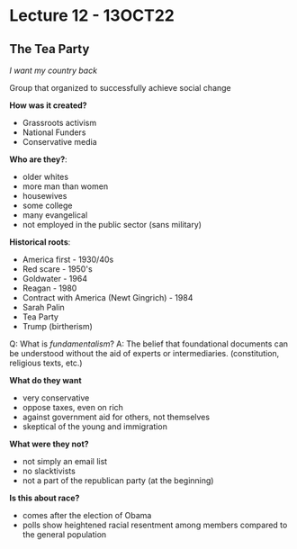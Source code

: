 # Lecture 12 - 13OCT22
## The Tea Party
*I want my country back*

Group that organized to successfully achieve social change

**How was it created?**
- Grassroots activism
- National Funders
- Conservative media

**Who are they?**:
- older whites
- more man than women
- housewives
- some college
- many evangelical
- not employed in the public sector (sans military)

**Historical roots**:
- America first - 1930/40s
- Red scare - 1950's
- Goldwater - 1964
- Reagan - 1980
- Contract with America (Newt Gingrich) - 1984
- Sarah Palin
- Tea Party
- Trump (birtherism)

Q: What is *fundamentalism*?
A: The belief that foundational documents can be understood without the aid of experts or intermediaries. (constitution, religious texts, etc.)

**What do they want**
- very conservative
- oppose taxes, even on rich
- against government aid for others, not themselves
- skeptical of the young and immigration

**What were they not?**
- not simply an email list
- no slacktivists
- not a part of the republican party (at the beginning)

**Is this about race?**
- comes after the election of Obama
- polls show heightened racial resentment among members compared to the general population
